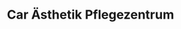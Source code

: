 ---
title: "Car Ästhetik Pflegezentrum"
url: /rosdorf/car-aesthetik-pflegezentrum/
shop: Autoteile
---